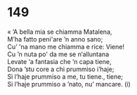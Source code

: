 # 149
  
« ’A bella mia se chiamma Matalena,  
M'ha fatto peni'are ’n anno sano;  
Cu’ 'na mano me chiamma e rice: Viene!  
Cu ’n nuta po' da me se n‘alluntana  
Levate ‘a fantasia che ’n capa tiene,  
Dona ’stu core a chi prummìso i’haje;  
Sì l’haje prummiso a me, tu tiene., tiene;  
Si l’haje prummiso a ’nato, nu’ mancare. (i)  
  

